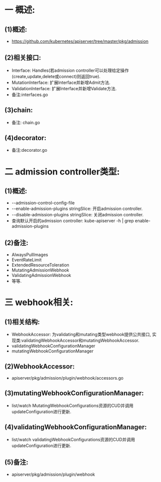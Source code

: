 # 一 概述:
## (1)概述:
- https://github.com/kubernetes/apiserver/tree/master/pkg/admission

## (2)相关接口:
- Interface: Handles(若admission controller可以处理给定操作(create,update,delete或connect)则返回true).
- MutationInterface: 扩展Interface并新增Admit方法.
- ValidationInterface: 扩展Interface并新增Validate方法.
- 备注:interfaces.go

## (3)chain:
- 备注: chain.go

## (4)decorator:
- 备注:decorator.go

# 二 admission controller类型:
## (1)概述:
- --admission-control-config-file
- --enable-admission-plugins stringSlice: 开启admission controller.
- --disable-admission-plugins stringSlice: 关闭admission controller.
- 查询默认开启的admission controller: kube-apiserver -h | grep enable-admission-plugins

## (2)备注:
- AlwaysPullImages
- EventRateLimit
- ExtendedResourceToleration
- MutatingAdmissionWebhook
- ValidatingAdmissionWebhook
- 等等.

# 三 webhook相关:
## (1)相关结构:
- WebhookAccessor: 为validating和mutating类型webhook提供公共接口, 实现类:validatingWebhookAccessor和mutatingWebhookAccessor.
- validatingWebhookConfigurationManager 
- mutatingWebhookConfigurationManager

## (2)WebhookAccessor:
- apiserver/pkg/admission/plugin/webhook/accessors.go

## (3)mutatingWebhookConfigurationManager:
- list/watch MutatingWebhookConfigurations资源的CUD并调用updateConfiguration进行更新.

## (4)validatingWebhookConfigurationManager:
- list/watch validatingWebhookConfigurations资源的CUD并调用updateConfiguration进行更新.

## (5)备注:
- apiserver/pkg/admission/plugin/webhook

